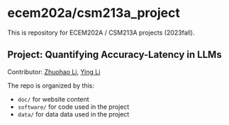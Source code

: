 # ecem202a/csm213a_project
This is repository for ECEM202A / CSM213A projects (2023fall).

## Project: Quantifying Accuracy-Latency in LLMs

Contributor: [Zhuohao Li](https://github.com/Zhuohao-Li), [Ying Li](https://github.com/Fr3ya)


The repo is organized by this:

* `doc/` for website content
* `software/` for code used in the project
* `data/` for data data used in the project


